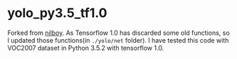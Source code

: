 # yolo_py3.5_tf1.0
Forked from [nilboy](https://github.com/nilboy/tensorflow-yolo).
As Tensorflow 1.0 has discarded some old functions, so I updated those functions(in `./yolo/net` folder). I have tested this code with VOC2007 dataset in Python 3.5.2 with tensorflow 1.0.
